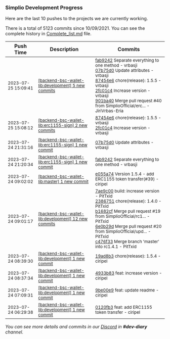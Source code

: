 
### Simplio Development Progress

Here are the last 10 pushes to the projects we are currently working.

There is a total of 5123 commits since 10/09/2021. You can see the complete history in
 [Complete_list.md](Complete_list.md) file.

| Push Time | Description | Commits |
| --- | --- | --- |
| <sub>2023-07-25 15:09:41</sub> | <sub>[[backend-bsc-wallet-lib:development] 5 new commits](https://github.com/SimplioOfficial/backend-bsc-wallet-lib/compare/0aec35353a47...901ba4038d5c)</sub> | <sub>[fab9242](https://github.com/SimplioOfficial/backend-bsc-wallet-lib/commit/fab92427a12b951e272d27597b037f1f5e8d89b2) Separate everything to one method - vrbasji<br>[07b75d0](https://github.com/SimplioOfficial/backend-bsc-wallet-lib/commit/07b75d02d072d82713c4e91701c9028570ee142a) Update attributes - vrbasji<br>[87454e6](https://github.com/SimplioOfficial/backend-bsc-wallet-lib/commit/87454e6bc6f82c3e73a71e95d3458641400d9e5c) chore(release): 1.5.5 - vrbasji<br>[2fc01c4](https://github.com/SimplioOfficial/backend-bsc-wallet-lib/commit/2fc01c4321bcf75d9ae1851362185b411bd9cd9e) Increase version - vrbasji<br>[901ba40](https://github.com/SimplioOfficial/backend-bsc-wallet-lib/commit/901ba4038d5c4b7a561a78d141bedb72305186bd) Merge pull request #40 from SimplioOfficial/erc... - JiriVrbas-Eria</sub> |
| <sub>2023-07-25 15:08:12</sub> | <sub>[[backend-bsc-wallet-lib:erc1155-sign] 2 new commits](https://github.com/SimplioOfficial/backend-bsc-wallet-lib/compare/07b75d02d072...2fc01c4321bc)</sub> | <sub>[87454e6](https://github.com/SimplioOfficial/backend-bsc-wallet-lib/commit/87454e6bc6f82c3e73a71e95d3458641400d9e5c) chore(release): 1.5.5 - vrbasji<br>[2fc01c4](https://github.com/SimplioOfficial/backend-bsc-wallet-lib/commit/2fc01c4321bcf75d9ae1851362185b411bd9cd9e) Increase version - vrbasji</sub> |
| <sub>2023-07-24 21:31:16</sub> | <sub>[[backend-bsc-wallet-lib:erc1155-sign] 1 new commit](https://github.com/SimplioOfficial/backend-bsc-wallet-lib/commit/07b75d02d072d82713c4e91701c9028570ee142a)</sub> | <sub>[07b75d0](https://github.com/SimplioOfficial/backend-bsc-wallet-lib/commit/07b75d02d072d82713c4e91701c9028570ee142a) Update attributes - vrbasji</sub> |
| <sub>2023-07-24 21:20:34</sub> | <sub>[[backend-bsc-wallet-lib:erc1155-sign] 1 new commit](https://github.com/SimplioOfficial/backend-bsc-wallet-lib/commit/fab92427a12b951e272d27597b037f1f5e8d89b2)</sub> | <sub>[fab9242](https://github.com/SimplioOfficial/backend-bsc-wallet-lib/commit/fab92427a12b951e272d27597b037f1f5e8d89b2) Separate everything to one method - vrbasji</sub> |
| <sub>2023-07-24 09:02:02</sub> | <sub>[[backend-bsc-wallet-lib:master] 1 new commit](https://github.com/SimplioOfficial/backend-bsc-wallet-lib/commit/e055a74916575f3f592d191a97e101640f4fb543)</sub> | <sub>[e055a74](https://github.com/SimplioOfficial/backend-bsc-wallet-lib/commit/e055a74916575f3f592d191a97e101640f4fb543) Version 1.5.4 - add ERC1155 token transfer(#39) - ciripel</sub> |
| <sub>2023-07-24 09:01:17</sub> | <sub>[[backend-bsc-wallet-lib:development] 12 new commits](https://github.com/SimplioOfficial/backend-bsc-wallet-lib/compare/19ad8b398b4c...0aec35353a47)</sub> | <sub>[7ae9c00](https://github.com/SimplioOfficial/backend-bsc-wallet-lib/commit/7ae9c008404540ea0607805749f62b2bf118edf4) build: increase version - PitTxid<br>[2386751](https://github.com/SimplioOfficial/backend-bsc-wallet-lib/commit/23867516f491e3c2794050629ec675c5813a2547) chore(release): 1.4.0 - PitTxid<br>[b1682cf](https://github.com/SimplioOfficial/backend-bsc-wallet-lib/commit/b1682cf9b0982ec1daf10b51eeb6307c1b37e852) Merge pull request #19 from SimplioOfficial/rc1... - PitTxid<br>[6e0b29d](https://github.com/SimplioOfficial/backend-bsc-wallet-lib/commit/6e0b29dbc8171961517a893b2ec58df1ea3dd9ce) Merge pull request #20 from SimplioOfficial/upd... - PitTxid<br>[c476f33](https://github.com/SimplioOfficial/backend-bsc-wallet-lib/commit/c476f3399f86e297225b19aefb53c918b8a93be1) Merge branch 'master' into rc1.4.1 - PitTxid</sub> |
| <sub>2023-07-24 08:39:30</sub> | <sub>[[backend-bsc-wallet-lib:development] 1 new commit](https://github.com/SimplioOfficial/backend-bsc-wallet-lib/commit/19ad8b398b4c162359fac1f56ad1bbe937938a29)</sub> | <sub>[19ad8b3](https://github.com/SimplioOfficial/backend-bsc-wallet-lib/commit/19ad8b398b4c162359fac1f56ad1bbe937938a29) chore(release): 1.5.4 - ciripel</sub> |
| <sub>2023-07-24 08:37:34</sub> | <sub>[[backend-bsc-wallet-lib:development] 1 new commit](https://github.com/SimplioOfficial/backend-bsc-wallet-lib/commit/4933b838b84a7b936c8912a2d28e06b1563e1c9e)</sub> | <sub>[4933b83](https://github.com/SimplioOfficial/backend-bsc-wallet-lib/commit/4933b838b84a7b936c8912a2d28e06b1563e1c9e) feat: increase version - ciripel</sub> |
| <sub>2023-07-24 07:09:31</sub> | <sub>[[backend-bsc-wallet-lib:development] 1 new commit](https://github.com/SimplioOfficial/backend-bsc-wallet-lib/commit/9be00e94de734d45e3299085390ce569cdbcfad3)</sub> | <sub>[9be00e9](https://github.com/SimplioOfficial/backend-bsc-wallet-lib/commit/9be00e94de734d45e3299085390ce569cdbcfad3) feat: update readme - ciripel</sub> |
| <sub>2023-07-24 06:29:38</sub> | <sub>[[backend-bsc-wallet-lib:development] 1 new commit](https://github.com/SimplioOfficial/backend-bsc-wallet-lib/commit/0120fb310e3e7d8b59eb6fe64389d612f01aa422)</sub> | <sub>[0120fb3](https://github.com/SimplioOfficial/backend-bsc-wallet-lib/commit/0120fb310e3e7d8b59eb6fe64389d612f01aa422) feat: add ERC1155 token transfer - ciripel</sub> |

_You can see more details and commits in our [Discord](https://discord.gg/aKhjuwZmdP) in **#dev-diary** channel._
